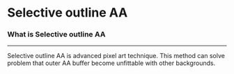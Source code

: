 # Selective outline AA
### What is Selective outline AA
---
Selective outline AA is advanced pixel art technique. This method can solve problem that outer AA buffer become unfittable with other backgrounds.